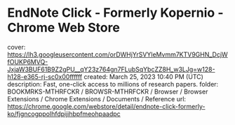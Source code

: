 # EndNote Click - Formerly Kopernio - Chrome Web Store

cover: https://lh3.googleusercontent.com/orDWHjYrSVYleMvmm7KTV9GHN_DcjWfOUKP6MVQ-JxjaW3BUF61B9Z2gPU__qY23z764gn7FLubSqYbcZZ8H_w3LJg=w128-h128-e365-rj-sc0x00ffffff
created: March 25, 2023 10:40 PM (UTC)
description: Fast, one-click access to millions of research papers.
folder: BOOKMRKS-MTHRFCKR / BROWSR-MTHRFCKR / Browser / Browser Extensions / Chrome Extensions / Documents / Reference
url: https://chrome.google.com/webstore/detail/endnote-click-formerly-ko/fjgncogppolhfdpijihbpfmeohpaadpc